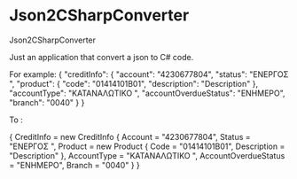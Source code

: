 # Json2CSharpConverter
Json2CSharpConverter


Just an application that convert a json to C# code.

For example:
{
	"creditInfo": {
		"account": "4230677804",
		"status": "ΕΝΕΡΓΟΣ             ",
		"product": {
			"code": "01414101Β01",
			"description": "Description"
		},
		"accountType": "ΚΑΤΑΝΑΛΩΤΙΚΟ        ",
		"accountOverdueStatus": "ΕΝΗΜΕΡΟ",
		"branch": "0040"
	}
}

To :

{
	CreditInfo = new CreditInfo
	{
		Account = "4230677804",
		Status = "ΕΝΕΡΓΟΣ             ",
		Product = new Product
		{
			Code = "01414101Β01",
			Description = "Description"
		},
		AccountType = "ΚΑΤΑΝΑΛΩΤΙΚΟ        ",
		AccountOverdueStatus = "ΕΝΗΜΕΡΟ",
		Branch = "0040"
	}
}
